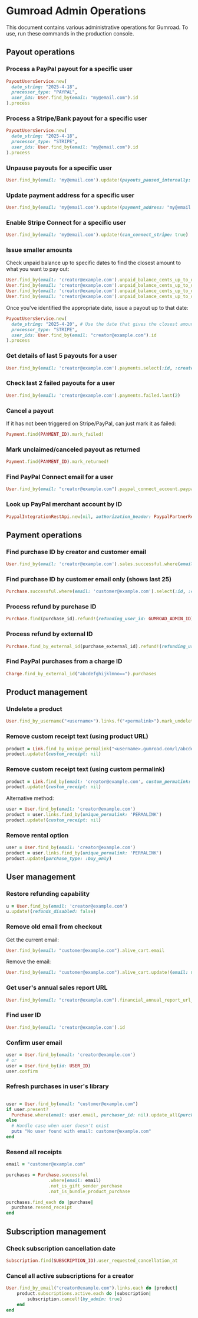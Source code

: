 # Gumroad Admin Operations

This document contains various administrative operations for Gumroad.
To use, run these commands in the production console.

## Payout operations

### Process a PayPal payout for a specific user

```ruby
PayoutUsersService.new(
  date_string: "2025-4-18",
  processor_type: "PAYPAL",
  user_ids: User.find_by(email: "my@email.com").id
).process
```

### Process a Stripe/Bank payout for a specific user

```ruby
PayoutUsersService.new(
  date_string: "2025-4-18",
  processor_type: "STRIPE",
  user_ids: User.find_by(email: "my@email.com").id
).process
```

### Unpause payouts for a specific user

```ruby
User.find_by(email: 'my@email.com').update!(payouts_paused_internally: false)
```

### Update payment address for a specific user

```ruby
User.find_by(email: 'my@email.com').update!(payment_address: "my@email.com")
```

### Enable Stripe Connect for a specific user

```ruby
User.find_by(email: 'my@email.com').update!(can_connect_stripe: true)
```

### Issue smaller amounts

Check unpaid balance up to specific dates to find the closest amount to what you want to pay out:

```ruby
User.find_by(email: 'creator@example.com').unpaid_balance_cents_up_to_date("2025-4-23")
User.find_by(email: 'creator@example.com').unpaid_balance_cents_up_to_date("2025-4-22")
User.find_by(email: 'creator@example.com').unpaid_balance_cents_up_to_date("2025-4-21")
User.find_by(email: 'creator@example.com').unpaid_balance_cents_up_to_date("2025-4-20")
```

Once you've identified the appropriate date, issue a payout up to that date:

```ruby
PayoutUsersService.new(
  date_string: "2025-4-20", # Use the date that gives the closest amount to what you want to pay out
  processor_type: "STRIPE",
  user_ids: User.find_by(email: "creator@example.com").id
).process
```

### Get details of last 5 payouts for a user

```ruby
User.find_by(email: 'creator@example.com').payments.select(:id, :created_at, :processor, :amount_cents, :currency, :state).last(5)
```

### Check last 2 failed payouts for a user

```ruby
User.find_by(email: 'creator@example.com').payments.failed.last(2)
```

### Cancel a payout

If it has not been triggered on Stripe/PayPal, can just mark it as failed:

```ruby
Payment.find(PAYMENT_ID).mark_failed!
```

### Mark unclaimed/canceled payout as returned

```ruby
Payment.find(PAYMENT_ID).mark_returned!
```

### Find PayPal Connect email for a user

```ruby
User.find_by(email: "creator@example.com").paypal_connect_account.paypal_account_details["primary_email"]
```

### Look up PayPal merchant account by ID

```ruby
PaypalIntegrationRestApi.new(nil, authorization_header: PaypalPartnerRestCredentials.new.auth_token).get_merchant_account_by_merchant_id("MERCHANT_ID")["primary_email"]
```

## Payment operations

### Find purchase ID by creator and customer email

```ruby
User.find_by(email: 'creator@example.com').sales.successful.where(email: 'customer@example.com').pluck(:id, :created_at, :stripe_transaction_id, :total_transaction_cents)
```

### Find purchase ID by customer email only (shows last 25)

```ruby
Purchase.successful.where(email: 'customer@example.com').select(:id, :created_at, :stripe_transaction_id, :total_transaction_cents).last(25)
```

### Process refund by purchase ID

```ruby
Purchase.find(purchase_id).refund!(refunding_user_id: GUMROAD_ADMIN_ID)
```

### Process refund by external ID

```ruby
Purchase.find_by_external_id(purchase_external_id).refund!(refunding_user_id: GUMROAD_ADMIN_ID)
```

### Find PayPal purchases from a charge ID

```ruby
Charge.find_by_external_id("abcdefghijklmno==").purchases
```

## Product management

### Undelete a product

```ruby
User.find_by_username("<username>").links.f("<permalink>").mark_undeleted!
```

### Remove custom receipt text (using product URL)

```ruby
product = Link.find_by_unique_permalink("<username>.gumroad.com/l/abcde")
product.update!(custom_receipt: nil)
```

### Remove custom receipt text (using custom permalink)

```ruby
product = Link.find_by(email: 'creator@example.com', custom_permalink: 'customname')
product.update!(custom_receipt: nil)
```

Alternative method:

```ruby
user = User.find_by(email: 'creator@example.com')
product = user.links.find_by(unique_permalink: 'PERMALINK')
product.update!(custom_receipt: nil)
```

### Remove rental option

```ruby
user = User.find_by(email: 'creator@example.com')
product = user.links.find_by(unique_permalink: 'PERMALINK')
product.update(purchase_type: :buy_only)
```

## User management

### Restore refunding capability

```ruby
u = User.find_by(email: 'creator@example.com')
u.update!(refunds_disabled: false)
```

### Remove old email from checkout

Get the current email:

```ruby
User.find_by(email: "customer@example.com").alive_cart.email
```

Remove the email:

```ruby
User.find_by(email: "customer@example.com").alive_cart.update!(email: nil)
```

### Get user's annual sales report URL

```ruby
User.find_by(email: "creator@example.com").financial_annual_report_url_for(year: 2024)
```

### Find user ID

```ruby
User.find_by(email: 'creator@example.com').id
```

### Confirm user email

```ruby
user = User.find_by(email: 'creator@example.com')
# or
user = User.find_by(id: USER_ID)
user.confirm
```

### Refresh purchases in user's library

```ruby

user = User.find_by(email: "customer@example.com")
if user.present?
  Purchase.where(email: user.email, purchaser_id: nil).update_all(purchaser_id: user.id)
else
  # Handle case when user doesn't exist
  puts "No user found with email: customer@example.com"
end
```

### Resend all receipts

```ruby
email = "customer@example.com"

purchases = Purchase.successful
                .where(email: email)
                .not_is_gift_sender_purchase
                .not_is_bundle_product_purchase

purchases.find_each do |purchase|
  purchase.resend_receipt
end
```

## Subscription management

### Check subscription cancellation date

```ruby
Subscription.find(SUBSCRIPTION_ID).user_requested_cancellation_at
```

### Cancel all active subscriptions for a creator

```ruby
User.find_by_email("creator@example.com").links.each do |product|
    product.subscriptions.active.each do |subscription|
        subscription.cancel!(by_admin: true)
    end
end
```
